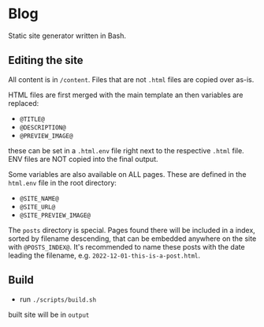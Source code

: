# Blog

Static site generator written in Bash.

## Editing the site

All content is in `/content`. Files that are not `.html` files are copied over as-is.

HTML files are first merged with the main template an then variables are replaced:

- `@TITLE@`
- `@DESCRIPTION@`
- `@PREVIEW_IMAGE@`

these can be set in a `.html.env` file right next to the respective `.html` file. ENV files are NOT copied into the final output.

Some variables are also available on ALL pages. These are defined in the `html.env` file in the root directory:

- `@SITE_NAME@`
- `@SITE_URL@`
- `@SITE_PREVIEW_IMAGE@`

The `posts` directory is special. Pages found there will be included in a index, sorted by filename descending, that can be embedded anywhere on the site with `@POSTS_INDEX@`. It's recommended to name these posts with the date leading the filename, e.g. `2022-12-01-this-is-a-post.html`.

## Build

- run `./scripts/build.sh`

built site will be in `output`
